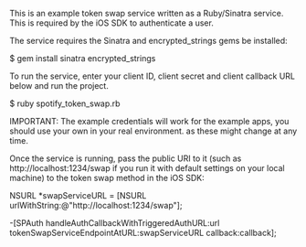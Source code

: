 This is an example token swap service written
as a Ruby/Sinatra service. This is required by
the iOS SDK to authenticate a user.

The service requires the Sinatra and
encrypted_strings gems be installed:

$ gem install sinatra encrypted_strings

To run the service, enter your client ID, client
secret and client callback URL below and run the
project.

$ ruby spotify_token_swap.rb

IMPORTANT: The example credentials will work for the
example apps, you should use your own in your real
environment. as these might change at any time.

Once the service is running, pass the public URI to
it (such as http://localhost:1234/swap if you run it
with default settings on your local machine) to the
token swap method in the iOS SDK:

NSURL *swapServiceURL = [NSURL urlWithString:@"http://localhost:1234/swap"];

-[SPAuth handleAuthCallbackWithTriggeredAuthURL:url
               tokenSwapServiceEndpointAtURL:swapServiceURL
                                    callback:callback];
